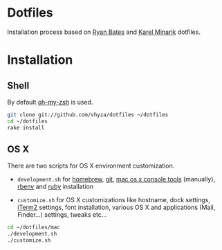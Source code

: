 Dotfiles
========

Installation process based on [Ryan Bates](https://github.com/ryanb/dotfiles/) and [Karel Minarik](https://github.com/karmi/dotfiles) dotfiles.

Installation
============

Shell
-----

By default [oh-my-zsh](https://github.com/robbyrussell/oh-my-zsh) is used.

````bash
git clone git://github.com/vhyza/dotfiles ~/dotfiles
cd ~/dotfiles
rake install
````

OS X
----

There are two scripts for OS X environment customization.

* `development.sh` for [homebrew](http://brew.sh/), [git](http://git-scm.com/), [mac os x console tools](http://connect.apple.com) (manually), [rbenv](https://github.com/sstephenson/rbenv) and [ruby](http://www.ruby-lang.org/) installation


* `customize.sh` for OS X customizations like hostname, dock settings, [iTerm2](http://www.iterm2.com/) settings, font installation, various OS X and applications (Mail, Finder...) settings, tweaks etc...

````bash
cd ~/dotfiles/mac
./development.sh
./customize.sh
````